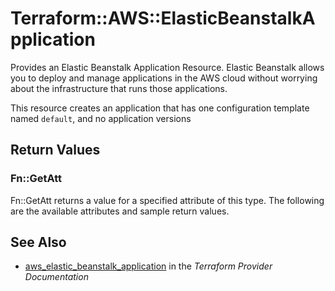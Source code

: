 # Terraform::AWS::ElasticBeanstalkApplication

Provides an Elastic Beanstalk Application Resource. Elastic Beanstalk allows
you to deploy and manage applications in the AWS cloud without worrying about
the infrastructure that runs those applications.

This resource creates an application that has one configuration template named
`default`, and no application versions

## Return Values

### Fn::GetAtt

Fn::GetAtt returns a value for a specified attribute of this type. The following are the available attributes and sample return values.

## See Also

* [aws_elastic_beanstalk_application](https://www.terraform.io/docs/providers/aws/r/elastic_beanstalk_application.html) in the _Terraform Provider Documentation_